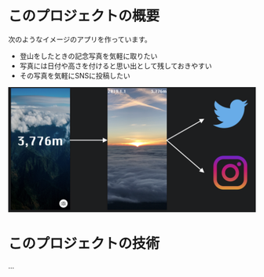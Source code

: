 # このプロジェクトの概要
次のようなイメージのアプリを作っています。

* 登山をしたときの記念写真を気軽に取りたい
* 写真には日付や高さを付けると思い出として残しておきやすい
* その写真を気軽にSNSに投稿したい

![デザイン](./doc/design.png)

# このプロジェクトの技術

...
